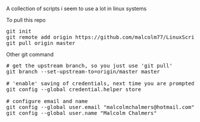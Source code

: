 
A collection of scripts i seem to use a lot in linux systems</br>

To pull this repo
<pre>
git init
git remote add origin https://github.com/malcolm77/LinuxScripts.git
git pull origin master
</pre>
Other git command</br>
<pre>
# get the upstream branch, so you just use 'git pull'
git branch --set-upstream-to=origin/master master

# 'enable' saving of credentials, next time you are prompted they will be saved
git config --global credential.helper store

# configure email and name
git config --global user.email "malcolmchalmers@hotmail.com"
git config --global user.name "Malcolm Chalmers"

</pre

this is a test
